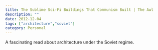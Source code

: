 ```yaml
---
title: The Sublime Sci-Fi Buildings That Communism Built | The Awl
description: ""
date: 2012-12-04
tags: ["architecture","soviet"]
category: Personal
---
```



<p>A fascinating read about architecture under the Soviet regime.</p>
